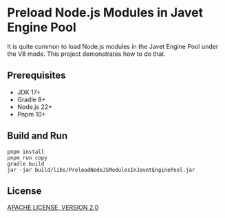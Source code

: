 # Preload Node.js Modules in Javet Engine Pool

It is quite common to load Node.js modules in the Javet Engine Pool under the V8 mode. This project demonstrates how to do that.

## Prerequisites

- JDK 17+
- Gradle 8+
- Node.js 22+
- Pnpm 10+

## Build and Run

```shell
pnpm install
pnpm run copy
gradle build
jar -jar build/libs/PreloadNodeJSModulesInJavetEnginePool.jar
```

## License

[APACHE LICENSE, VERSION 2.0](../LICENSE)
